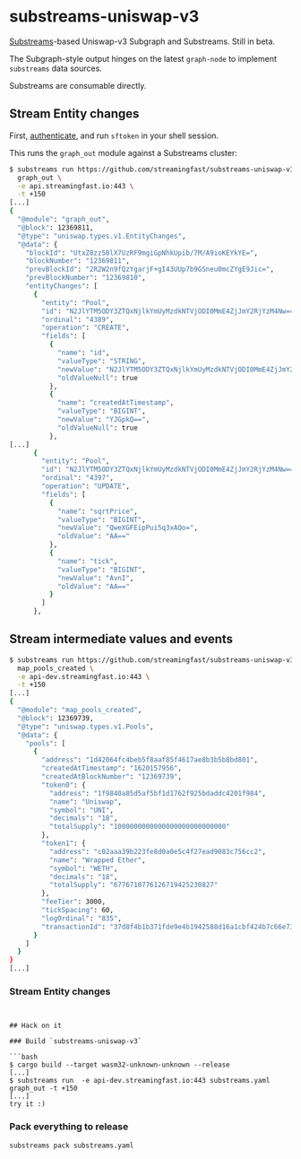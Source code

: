 # substreams-uniswap-v3

[Substreams](https://substreams.streamingfast.io)-based Uniswap-v3 Subgraph and Substreams. Still in beta.

The Subgraph-style output hinges on the latest `graph-node` to implement `substreams` data sources.

Substreams are consumable directly.

## Stream Entity changes

First, [authenticate](https://substreams.streamingfast.io/reference-and-specs/authentication), and run `sftoken` in your shell session.

This runs the `graph_out` module against a Substreams cluster:

```bash
$ substreams run https://github.com/streamingfast/substreams-uniswap-v3/releases/download/v0.1.0-beta/uniswap-v3-v0.1.0-beta.spkg \
  graph_out \
  -e api.streamingfast.io:443 \
  -t +150
[...]
{
  "@module": "graph_out",
  "@block": 12369811,
  "@type": "uniswap.types.v1.EntityChanges",
  "@data": {
    "blockId": "UtxZ8zz58lX7UzRF9mgiGpNhkUpib/7M/A9ioKEYkYE=",
    "blockNumber": "12369811",
    "prevBlockId": "2R2W2n9fQzYgarjF+gI43UUp7b9GSneu0mcZYgE9Jic=",
    "prevBlockNumber": "12369810",
    "entityChanges": [
      {
        "entity": "Pool",
        "id": "N2JlYTM5ODY3ZTQxNjlkYmUyMzdkNTVjODI0MmE4ZjJmY2RjYzM4Nw==",
        "ordinal": "4389",
        "operation": "CREATE",
        "fields": [
          {
            "name": "id",
            "valueType": "STRING",
            "newValue": "N2JlYTM5ODY3ZTQxNjlkYmUyMzdkNTVjODI0MmE4ZjJmY2RjYzM4Nw==",
            "oldValueNull": true
          },
          {
            "name": "createdAtTimestamp",
            "valueType": "BIGINT",
            "newValue": "YJGpkQ==",
            "oldValueNull": true
          },
[...]
      {
        "entity": "Pool",
        "id": "N2JlYTM5ODY3ZTQxNjlkYmUyMzdkNTVjODI0MmE4ZjJmY2RjYzM4Nw==",
        "ordinal": "4397",
        "operation": "UPDATE",
        "fields": [
          {
            "name": "sqrtPrice",
            "valueType": "BIGINT",
            "newValue": "QweXGFEipPui5q3xAQo=",
            "oldValue": "AA=="
          },
          {
            "name": "tick",
            "valueType": "BIGINT",
            "newValue": "AvnI",
            "oldValue": "AA=="
          }
        ]
      },
```


## Stream intermediate values and events

```bash
$ substreams run https://github.com/streamingfast/substreams-uniswap-v3/releases/download/v0.1.0-beta/uniswap-v3-v0.1.0-beta.spkg \
  map_pools_created \
  -e api-dev.streamingfast.io:443 \
  -t +150
[...]
{
  "@module": "map_pools_created",
  "@block": 12369739,
  "@type": "uniswap.types.v1.Pools",
  "@data": {
    "pools": [
      {
        "address": "1d42064fc4beb5f8aaf85f4617ae8b3b5b8bd801",
        "createdAtTimestamp": "1620157956",
        "createdAtBlockNumber": "12369739",
        "token0": {
          "address": "1f9840a85d5af5bf1d1762f925bdaddc4201f984",
          "name": "Uniswap",
          "symbol": "UNI",
          "decimals": "18",
          "totalSupply": "1000000000000000000000000000"
        },
        "token1": {
          "address": "c02aaa39b223fe8d0a0e5c4f27ead9083c756cc2",
          "name": "Wrapped Ether",
          "symbol": "WETH",
          "decimals": "18",
          "totalSupply": "6776710776126719425230827"
        },
        "feeTier": 3000,
        "tickSpacing": 60,
        "logOrdinal": "835",
        "transactionId": "37d8f4b1b371fde9e4b1942588d16a1cbf424b7c66e731ec915aca785ca2efcf"
      }
    ]
  }
}
[...]
```

### Stream Entity changes

```


## Hack on it

### Build `substreams-uniswap-v3`

```bash
$ cargo build --target wasm32-unknown-unknown --release
[...]
$ substreams run  -e api-dev.streamingfast.io:443 substreams.yaml graph_out -t +150
[...]
try it :)
```


### Pack everything to release

```bash
substreams pack substreams.yaml
```
